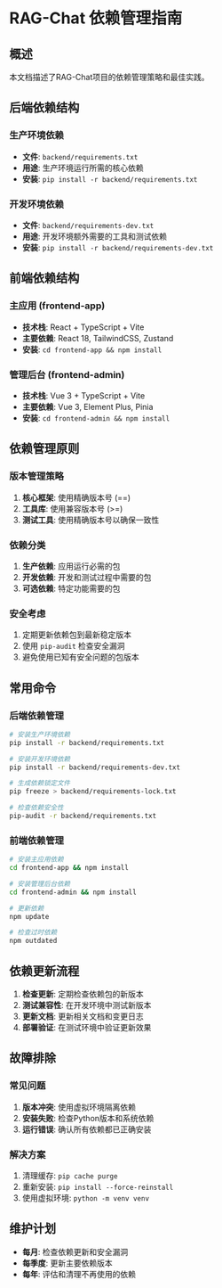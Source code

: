 # RAG-Chat 依赖管理指南

## 概述

本文档描述了RAG-Chat项目的依赖管理策略和最佳实践。

## 后端依赖结构

### 生产环境依赖
- **文件**: `backend/requirements.txt`
- **用途**: 生产环境运行所需的核心依赖
- **安装**: `pip install -r backend/requirements.txt`

### 开发环境依赖
- **文件**: `backend/requirements-dev.txt`
- **用途**: 开发环境额外需要的工具和测试依赖
- **安装**: `pip install -r backend/requirements-dev.txt`

## 前端依赖结构

### 主应用 (frontend-app)
- **技术栈**: React + TypeScript + Vite
- **主要依赖**: React 18, TailwindCSS, Zustand
- **安装**: `cd frontend-app && npm install`

### 管理后台 (frontend-admin)
- **技术栈**: Vue 3 + TypeScript + Vite
- **主要依赖**: Vue 3, Element Plus, Pinia
- **安装**: `cd frontend-admin && npm install`

## 依赖管理原则

### 版本管理策略
1. **核心框架**: 使用精确版本号 (==)
2. **工具库**: 使用兼容版本号 (>=)
3. **测试工具**: 使用精确版本号以确保一致性

### 依赖分类
1. **生产依赖**: 应用运行必需的包
2. **开发依赖**: 开发和测试过程中需要的包
3. **可选依赖**: 特定功能需要的包

### 安全考虑
1. 定期更新依赖包到最新稳定版本
2. 使用 `pip-audit` 检查安全漏洞
3. 避免使用已知有安全问题的包版本

## 常用命令

### 后端依赖管理
```bash
# 安装生产环境依赖
pip install -r backend/requirements.txt

# 安装开发环境依赖
pip install -r backend/requirements-dev.txt

# 生成依赖锁定文件
pip freeze > backend/requirements-lock.txt

# 检查依赖安全性
pip-audit -r backend/requirements.txt
```

### 前端依赖管理
```bash
# 安装主应用依赖
cd frontend-app && npm install

# 安装管理后台依赖
cd frontend-admin && npm install

# 更新依赖
npm update

# 检查过时依赖
npm outdated
```

## 依赖更新流程

1. **检查更新**: 定期检查依赖包的新版本
2. **测试兼容性**: 在开发环境中测试新版本
3. **更新文档**: 更新相关文档和变更日志
4. **部署验证**: 在测试环境中验证更新效果

## 故障排除

### 常见问题
1. **版本冲突**: 使用虚拟环境隔离依赖
2. **安装失败**: 检查Python版本和系统依赖
3. **运行错误**: 确认所有依赖都已正确安装

### 解决方案
1. 清理缓存: `pip cache purge`
2. 重新安装: `pip install --force-reinstall`
3. 使用虚拟环境: `python -m venv venv`

## 维护计划

- **每月**: 检查依赖更新和安全漏洞
- **每季度**: 更新主要依赖版本
- **每年**: 评估和清理不再使用的依赖

